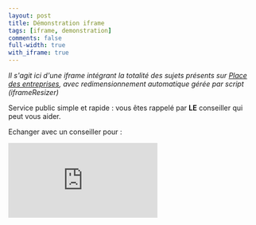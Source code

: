 ```yaml
---
layout: post
title: Démonstration iframe
tags: [iframe, demonstration]
comments: false
full-width: true
with_iframe: true
---
```


*Il s'agit ici d'une iframe intégrant la totalité des sujets présents sur [Place des entreprises](https://place-des-entreprises.beta.gouv.fr/), avec redimensionnement automatique gérée par script (iframeResizer)*

Service public simple et rapide : vous êtes rappelé par **LE** conseiller qui peut vous aider.


Echanger avec un conseiller pour :

<iframe data-iframe="true" src="http://192.168.1.12:3000/aide-entreprise/entreprises-haut-de-france?siret=84054233600010&recrutement_poste_cadre=yes" frameborder="0" title="Formulaire de demande entreprise"></iframe>